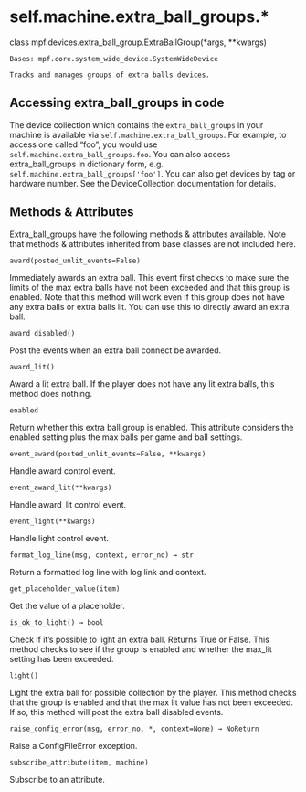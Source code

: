 
# self.machine.extra_ball_groups.*

class mpf.devices.extra_ball_group.ExtraBallGroup(*args, **kwargs)

    Bases: mpf.core.system_wide_device.SystemWideDevice

    Tracks and manages groups of extra balls devices.

## Accessing extra_ball_groups in code

The device collection which contains the `extra_ball_groups` in your machine is available via `self.machine.extra_ball_groups`. For example, to access one called “foo”, you would use `self.machine.extra_ball_groups.foo`. You can also access extra_ball_groups in dictionary form, e.g. `self.machine.extra_ball_groups['foo']`. You can also get devices by tag or hardware number. See the DeviceCollection documentation for details.

## Methods & Attributes

Extra_ball_groups have the following methods & attributes available. Note that methods & attributes inherited from base classes are not included here.

`award(posted_unlit_events=False)`

Immediately awards an extra ball. This event first checks to make sure the limits of the max extra balls have not been exceeded and that this group is enabled. Note that this method will work even if this group does not have any extra balls or extra balls lit. You can use this to directly award an extra ball.

`award_disabled()`

Post the events when an extra ball connect be awarded.

`award_lit()`

Award a lit extra ball. If the player does not have any lit extra balls, this method does nothing.

`enabled`

Return whether this extra ball group is enabled. This attribute considers the enabled setting plus the max balls per game and ball settings.

`event_award(posted_unlit_events=False, **kwargs)`

Handle award control event.

`event_award_lit(**kwargs)`

Handle award_lit control event.

`event_light(**kwargs)`

Handle light control event.

`format_log_line(msg, context, error_no) → str`

Return a formatted log line with log link and context.

`get_placeholder_value(item)`

Get the value of a placeholder.

`is_ok_to_light() → bool`

Check if it’s possible to light an extra ball. Returns True or False. This method checks to see if the group is enabled and whether the max_lit setting has been exceeded.

`light()`

Light the extra ball for possible collection by the player. This method checks that the group is enabled and that the max lit value has not been exceeded. If so, this method will post the extra ball disabled events.

`raise_config_error(msg, error_no, *, context=None) → NoReturn`

Raise a ConfigFileError exception.

`subscribe_attribute(item, machine)`

Subscribe to an attribute.

